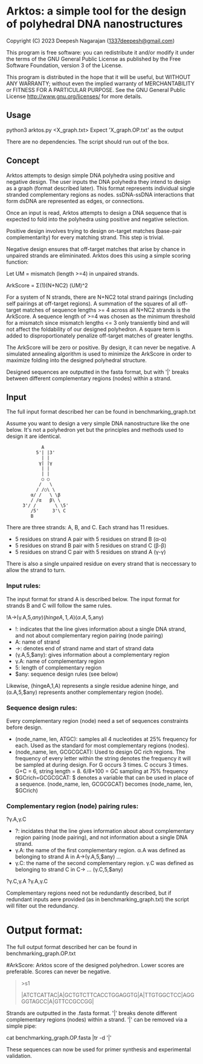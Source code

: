 # Arktos: a simple tool for the design of polyhedral DNA nanostructures

Copyright (C) 2023 Deepesh Nagarajan (1337deepesh@gmail.com)

This program is free software: you can redistribute it and/or modify
it under the terms of the GNU General Public License as published by
the Free Software Foundation, version 3 of the License.

This program is distributed in the hope that it will be useful, but 
WITHOUT ANY WARRANTY; without even the implied warranty of
MERCHANTABILITY or FITNESS FOR A PARTICULAR PURPOSE.
See the GNU General Public License <http://www.gnu.org/licenses/>
for more details.

## Usage

python3 arktos.py <X_graph.txt>
Expect 'X_graph.OP.txt' as the output

There are no dependencies. The script should run out of the box.

## Concept

Arktos attempts to design simple DNA polyhedra using positive and negative design. The user inputs the DNA polyhedra they intend to design as a graph (format described later). This format represents individual single stranded complementary regions as nodes. ssDNA-ssDNA interactions that form dsDNA are represented as edges, or connections.

Once an input is read, Arktos attempts to design a DNA sequence that is expected to fold into the polyhedra using positive and negative selection.

Positive design involves trying to design on-target matches (base-pair complementarity) for every matching strand. This step is trivial.

Negative design ensures that off-target matches that arise by chance in unpaired strands are elimininated. Arktos does this using a simple scoring function:

Let UM = mismatch (length >=4) in unpaired strands.

ArkScore = Σ(1)(N+NC2) (UM)^2

For a system of N strands, there are N+NC2 total strand pairings (including self pairings at off-target regions). A summation of the squares of all off-target matches of sequence lengths >= 4 across all N+NC2 strands is the ArkScore. A sequence length of >=4 was chosen as the minimum threshold for a mismatch since  mismatch lengths <= 3 only transiently bind and will not affect the foldability of our designed polyhedron. A square term is added to disproportionately penalize off-target matches of greater lengths.

The ArkScore will be zero or positive. By design, it can never be negative. A simulated annealing algorithm is used to minimize the ArkScore in order to maximize folding into the designed polyhedral structure. 

Designed sequences are outputted in the fasta format, but with '|' breaks between different complementary regions (nodes) within a strand.

## Input

The full input format described her can be found in benchmarking_graph.txt

Assume you want to design a very simple DNA nanostructure like the one below. It's  not a polyhedron yet but the principles and methods used to design it are identical.


                 A
               5'| |3'
                 | |
                γ| |γ
                 | |
                 | |
                 ○ ○
                /   \
               / /○\ \
             α/ /   \ \β
             / /α   β\ \
          3'/ /       \ \5'
             /5'     3'\ C 
             B            
        

There are three strands: A, B, and C. Each strand has 11 residues.
- 5 residues on strand A pair with 5 residues on strand B (α-α)
- 5 residues on strand B pair with 5 residues on strand C (β-β)
- 5 residues on strand C pair with 5 residues on strand A (γ-γ)

There is also a single unpaired residue on every strand that is neccessary to allow the strand to turn.

### Input rules:

The input format for strand A is described below. The input format for strands B and C will follow the same rules.

!A→(γ.A,5,$any) (hingeA,1,A)  (α.A,5,$any)

- !: indicates that the line gives information about a single DNA strand, and not about complementary region pairing (node pairing)
- A: name of strand
- →: denotes end of strand name and start of strand data
- (γ.A,5,$any): gives information about a complementary region
- γ.A: name of complementary region
- 5: length of complementary region
- $any: sequence design rules (see below)

Likewise, (hingeA,1,A) represents a single residue adenine hinge, and (α.A,5,$any) represents another complementary region (node).

### Sequence design rules:

Every complementary region (node) need a set of sequences constraints before design.

- (node_name, len, ATGC): samples all 4 nucleotides at 25% frequency for each. Used as the standard for most complementary regions (nodes).
- (node_name, len, GCGCGCAT): Used to design GC rich regions. The frequency of every letter within the string denotes the frequency it will be sampled at during design. For G occurs 3 times. C occurs 3 times. G+C = 6, string length = 8. 6/8*100 = GC sampling at 75% frequency
- $GCrich=GCGCGCAT: $ denotes a variable that can be used in place of a sequence. (node_name, len, GCGCGCAT) becomes (node_name, len, $GCrich)

### Complementary region (node) pairing rules:

?γ.A,γ.C

- ?: incidates thhat the line gives information about about complementary region pairing (node pairing), and not information about a single DNA strand.
- γ.A: the name of the first complementary region. α.A was defined as belonging to strand A in A→(γ.A,5,$any) ...
- γ.C: the name of the second complementary region. γ.C was defined as belonging to strand C in C→ ... (γ.C,5,$any)

?γ.C,γ.A
?γ.A,γ.C

Complementary regions need not be redundantly described, but if redundant inputs aere provided (as in benchmarking_graph.txt) the script will filter out the redundancy.

# Output format:

The full output format described her can be found in benchmarking_graph.OP.txt

#ArkScore: Arktos score of the designed polyhedron. Lower scores are preferable. Scores can never be negative.

> \>s1
>
> |ATCTCATTAC|A|GCTGTCTTCACCTGGAGGTG|A|TTGTGGCTCC|AGGGGTAGCC|A|GTTCCGCCGG|

Strands are outputted in the .fasta format. '|' breaks denote different complementary regions (nodes) within a strand. '|' can be removed via a simple pipe:

cat benchmarking_graph.OP.fasta |tr -d '|'

These sequences can now be used for primer synthesis and experimental validation.
